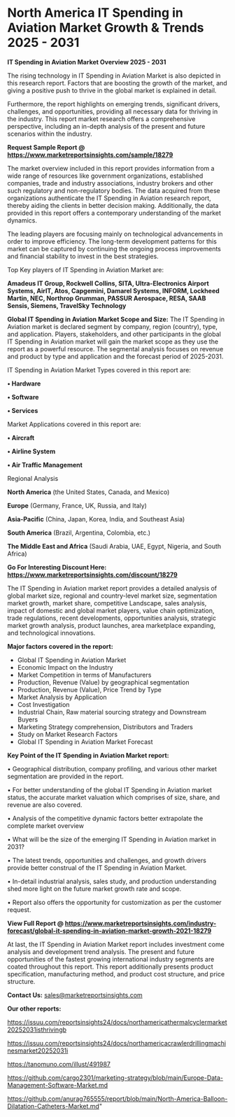 # North America IT Spending in Aviation Market Growth & Trends 2025 - 2031

<Strong> IT Spending in Aviation Market Overview 2025 - 2031</strong>

The rising technology in IT Spending in Aviation Market is also depicted in this research report. Factors that are boosting the growth of the market, and giving a positive push to thrive in the global market is explained in detail.

Furthermore, the report highlights on emerging trends, significant drivers, challenges, and opportunities, providing all necessary data for thriving in the industry. This report market research offers a comprehensive perspective, including an in-depth analysis of the present and future scenarios within the industry.

<strong>Request Sample Report @ <a href=https://www.marketreportsinsights.com/sample/18279>https://www.marketreportsinsights.com/sample/18279</a></strong>

The market overview included in this report provides information from a wide range of resources like government organizations, established companies, trade and industry associations, industry brokers and other such regulatory and non-regulatory bodies. The data acquired from these organizations authenticate the IT Spending in Aviation research report, thereby aiding the clients in better decision making. Additionally, the data provided in this report offers a contemporary understanding of the market dynamics.

The leading players are focusing mainly on technological advancements in order to improve efficiency. The long-term development patterns for this market can be captured by continuing the ongoing process improvements and financial stability to invest in the best strategies.

Top Key players of IT Spending in Aviation Market are:

<strong>Amadeus IT Group, Rockwell Collins, SITA, Ultra-Electronics Airport Systems, AirIT, Atos, Capgemini, Damarel Systems, INFORM, Lockheed Martin, NEC, Northrop Grumman, PASSUR Aerospace, RESA, SAAB Sensis, Siemens, TravelSky Technology</strong>

<strong><b>Global IT Spending in Aviation Market Scope and Size:</b></strong>
The IT Spending in Aviation market is declared segment by company, region (country), type, and application. Players, stakeholders, and other participants in the global IT Spending in Aviation market will gain the market scope as they use the report as a powerful resource. The segmental analysis focuses on revenue and product by type and application and the forecast period of 2025-2031.

IT Spending in Aviation Market Types covered in this report are:

<strong>• Hardware

• Software

• Services</strong>

Market Applications covered in this report are:

<strong>• Aircraft

• Airline System

• Air Traffic Management</strong> 

Regional Analysis

<strong>North America</strong> (the United States, Canada, and Mexico)

<strong>Europe</strong> (Germany, France, UK, Russia, and Italy)

<strong>Asia-Pacific</strong> (China, Japan, Korea, India, and Southeast Asia)

<strong>South America</strong> (Brazil, Argentina, Colombia, etc.)

<strong>The Middle East and Africa</strong> (Saudi Arabia, UAE, Egypt, Nigeria, and South Africa)

<strong>Go For Interesting Discount Here: <a href=https://www.marketreportsinsights.com/discount/18279>https://www.marketreportsinsights.com/discount/18279</a></strong>

The IT Spending in Aviation market report provides a detailed analysis of global market size, regional and country-level market size, segmentation market growth, market share, competitive Landscape, sales analysis, impact of domestic and global market players, value chain optimization, trade regulations, recent developments, opportunities analysis, strategic market growth analysis, product launches, area marketplace expanding, and technological innovations.

<strong><b>Major factors covered in the report:</b></strong>
<ul>
  <li>Global IT Spending in Aviation Market </li>
  <li>Economic Impact on the Industry</li>
  <li>Market Competition in terms of Manufacturers</li>
  <li>Production, Revenue (Value) by geographical segmentation</li>
  <li>Production, Revenue (Value), Price Trend by Type</li>
  <li>Market Analysis by Application</li>
  <li>Cost Investigation</li>
  <li>Industrial Chain, Raw material sourcing strategy and Downstream Buyers</li>
  <li>Marketing Strategy comprehension, Distributors and Traders</li>
  <li>Study on Market Research Factors</li>
  <li>Global IT Spending in Aviation Market Forecast</li>
</ul>

<strong><b>Key Point of the IT Spending in Aviation Market report:</b></strong>

• Geographical distribution, company profiling, and various other market segmentation are provided in the report.

• For better understanding of the global IT Spending in Aviation market status, the accurate market valuation which comprises of size, share, and revenue are also covered.

• Analysis of the competitive dynamic factors better extrapolate the complete market overview

• What will be the size of the emerging IT Spending in Aviation market in 2031?

• The latest trends, opportunities and challenges, and growth drivers provide better construal of the IT Spending in Aviation Market.

• In-detail industrial analysis, sales study, and production understanding shed more light on the future market growth rate and scope.

• Report also offers the opportunity for customization as per the customer request.

<strong><b>View Full Report @ <a href=https://www.marketreportsinsights.com/industry-forecast/global-it-spending-in-aviation-market-growth-2021-18279>https://www.marketreportsinsights.com/industry-forecast/global-it-spending-in-aviation-market-growth-2021-18279</a></b></strong>


At last, the IT Spending in Aviation Market report includes investment come analysis and development trend analysis. The present and future opportunities of the fastest growing international industry segments are coated throughout this report. This report additionally presents product specification, manufacturing method, and product cost structure, and price structure.

<strong>Contact Us:</strong>
sales@marketreportsinsights.com

<strong>Our other reports:</strong>

<a href=https://issuu.com/reportsinsights24/docs/northamericathermalcyclermarket20252031isthrivingb>https://issuu.com/reportsinsights24/docs/northamericathermalcyclermarket20252031isthrivingb</a>

<a href=https://issuu.com/reportsinsights24/docs/northamericacrawlerdrillingmachinesmarket20252031i>https://issuu.com/reportsinsights24/docs/northamericacrawlerdrillingmachinesmarket20252031i</a>

<a href=https://tanomuno.com/illust/491987>https://tanomuno.com/illust/491987</a>

<a href=https://github.com/cargo2301/marketing-strategy/blob/main/Europe-Data-Management-Software-Market.md>https://github.com/cargo2301/marketing-strategy/blob/main/Europe-Data-Management-Software-Market.md</a>

<a href=https://github.com/anurag765555/report/blob/main/North-America-Balloon-Dilatation-Catheters-Market.md>https://github.com/anurag765555/report/blob/main/North-America-Balloon-Dilatation-Catheters-Market.md</a>"

